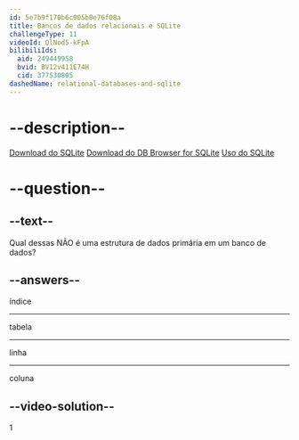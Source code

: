 ```yaml
---
id: 5e7b9f170b6c005b0e76f08a
title: Bancos de dados relacionais e SQLite
challengeType: 11
videoId: QlNod5-kFpA
bilibiliIds:
  aid: 249449958
  bvid: BV12v411E74H
  cid: 377530805
dashedName: relational-databases-and-sqlite
---
```


# --description--

<a href="https://www.sqlite.org/download.html" target="_blank" rel="noopener noreferrer nofollow">Download do SQLite</a>
<a href="https://sqlitebrowser.org/dl/" target="_blank" rel="noopener noreferrer nofollow">Download do DB Browser for SQLite</a>
<a href="https://www.sqlite.org/famous.html" target="_blank" rel="noopener noreferrer nofollow">Uso do SQLite</a>

# --question--

## --text--

Qual dessas NÃO é uma estrutura de dados primária em um banco de dados?

## --answers--

índice

---

tabela

---

linha

---

coluna

## --video-solution--

1

